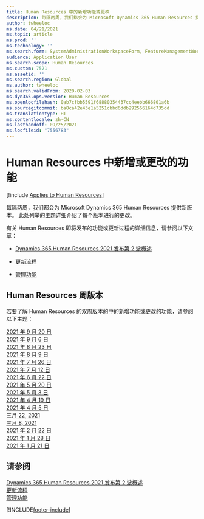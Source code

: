 ```yaml
---
title: Human Resources 中的新增功能或更改
description: 每隔两周，我们都会为 Microsoft Dynamics 365 Human Resources 提供新版本。 此处列举的主题详细介绍了每周进行的更改。
author: twheeloc
ms.date: 04/21/2021
ms.topic: article
ms.prod: ''
ms.technology: ''
ms.search.form: SystemAdministrationWorkspaceForm, FeatureManagementWorkspace
audience: Application User
ms.search.scope: Human Resources
ms.custom: 7521
ms.assetid: ''
ms.search.region: Global
ms.author: twheeloc
ms.search.validFrom: 2020-02-03
ms.dyn365.ops.version: Human Resources
ms.openlocfilehash: 0ab7cfbb5591f68880354437cc4eebb666801a6b
ms.sourcegitcommit: ba8ca42e43e1a5251cbbd6ddb292566164d735dd
ms.translationtype: HT
ms.contentlocale: zh-CN
ms.lasthandoff: 09/25/2021
ms.locfileid: "7556783"
---
```

# <a name="whats-new-or-changed-in-human-resources"></a>Human Resources 中新增或更改的功能

[!include [Applies to Human Resources](../includes/applies-to-hr.md)]

每隔两周，我们都会为 Microsoft Dynamics 365 Human Resources 提供新版本。 此处列举的主题详细介绍了每个版本进行的更改。

有关 Human Resources 即将发布的功能或更新过程的详细信息，请参阅以下文章： 

- [Dynamics 365 Human Resources 2021 发布第 2 波概述](/dynamics365-release-plan/2021wave2/human-resources/dynamics365-human-resources/)

- [更新流程](hr-admin-setup-update-process.md)

- [管理功能](hr-admin-manage-features.md)

## <a name="human-resources-weekly-releases"></a>Human Resources 周版本

若要了解 Human Resources 的双周版本的中的新增功能或更改的功能，请参阅以下主题：

[2021 年 9 月 20 日](hr-whats-new-2021-09-20.md)</br>
[2021 年 9 月 6 日](hr-whats-new-2021-09-06.md)</br>
[2021 年 8 月 23 日](hr-whats-new-2021-08-23.md)</br>
[2021 年 8 月 9 日](hr-whats-new-2021-08-09.md)</br>
[2021 年 7 月 26 日](hr-whats-new-2021-07-26.md)</br>
[2021 年 7 月 12 日](hr-whats-new-2021-07-12.md)</br>
[2021 年 6 月 22 日](hr-whats-new-2021-06-22.md)</br>
[2021 年 5 月 20 日](hr-whats-new-2021-05-20.md)</br>
[2021 年 5 月 3 日](hr-whats-new-2021-05-03.md)</br>
[2021 年 4 月 19 日](hr-whats-new-2021-04-19.md)</br>
[2021 年 4 月 5 日](hr-whats-new-2021-04-05.md)</br>
[三月 22, 2021](hr-whats-new-2021-03-22.md)</br>
[三月 8, 2021](hr-whats-new-2021-03-08.md)</br>
[2021 年 2 月 22 日](hr-whats-new-2021-02-22.md)</br>
[2021 年 1 月 28 日](hr-whats-new-2021-01-28.md)</br>
[2021 年 1 月 21 日](hr-whats-new-2021-01-21.md)</br>



## <a name="see-also"></a>请参阅

[Dynamics 365 Human Resources 2021 发布第 2 波概述](/dynamics365-release-plan/2021wave2/human-resources/dynamics365-human-resources/)</br>
[更新流程](hr-admin-setup-update-process.md)</br>
[管理功能](hr-admin-manage-features.md)


[!INCLUDE[footer-include](../includes/footer-banner.md)]
